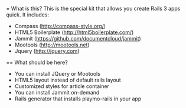 = What is this?
This is the special kit that allows you create Rails 3 apps quick.
It includes:

* Compass (http://compass-style.org/)
* HTML5 Boilerplate (http://html5boilerplate.com/)
* Jammit (https://github.com/documentcloud/jammit)
* Mootools (http://mootools.net)
* Jquery (http://jquery.com)

== What should be here?

* You can install JQuery or Mootools
* HTML5 layout instead of default rails layout
* Customized styles for article container
* You can install Jammit on-demand
* Rails generator that installs playmo-rails in your app
